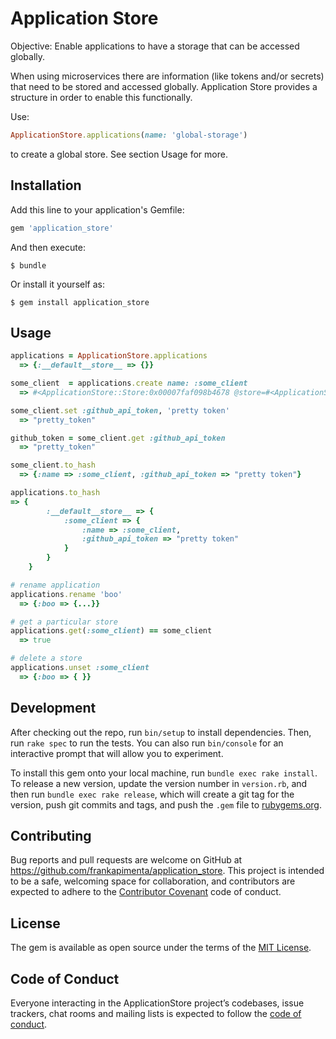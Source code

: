 # Application Store

Objective: Enable applications to have a storage that can be accessed globally.

When using microservices there are information (like tokens and/or secrets) that need to be stored and accessed globally.
Application Store provides a structure in order to enable this functionally.


Use:
```ruby
ApplicationStore.applications(name: 'global-storage')
```
to create a global store. See section Usage for more.

## Installation

Add this line to your application's Gemfile:

```ruby
gem 'application_store'
```

And then execute:

    $ bundle

Or install it yourself as:

    $ gem install application_store

## Usage

```ruby
applications = ApplicationStore.applications
  => {:__default__store__ => {}}

some_client  = applications.create name: :some_client
  => #<ApplicationStore::Store:0x00007faf098b4678 @store=#<ApplicationStore::HashStore:0x00007faf098b4628 @store={:name=>:some_client}>>

some_client.set :github_api_token, 'pretty token'
  => "pretty_token"

github_token = some_client.get :github_api_token
  => "pretty_token"

some_client.to_hash
  => {:name => :some_client, :github_api_token => "pretty token"}

applications.to_hash
=> {
        :__default__store__ => {
            :some_client => {
                :name => :some_client,
                :github_api_token => "pretty token"
            }
        }
    }

# rename application
applications.rename 'boo'
  => {:boo => {...}}

# get a particular store
applications.get(:some_client) == some_client
  => true

# delete a store
applications.unset :some_client
  => {:boo => { }}

```

## Development

After checking out the repo, run `bin/setup` to install dependencies. Then, run `rake spec` to run the tests. You can also run `bin/console` for an interactive prompt that will allow you to experiment.

To install this gem onto your local machine, run `bundle exec rake install`. To release a new version, update the version number in `version.rb`, and then run `bundle exec rake release`, which will create a git tag for the version, push git commits and tags, and push the `.gem` file to [rubygems.org](https://rubygems.org).

## Contributing

Bug reports and pull requests are welcome on GitHub at https://github.com/frankapimenta/application_store. This project is intended to be a safe, welcoming space for collaboration, and contributors are expected to adhere to the [Contributor Covenant](http://contributor-covenant.org) code of conduct.

## License

The gem is available as open source under the terms of the [MIT License](https://opensource.org/licenses/MIT).

## Code of Conduct

Everyone interacting in the ApplicationStore project’s codebases, issue trackers, chat rooms and mailing lists is expected to follow the [code of conduct](https://github.com/frankapimenta/application_store/blob/master/CODE_OF_CONDUCT.md).
